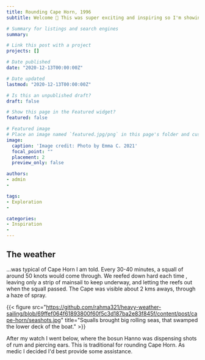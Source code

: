 ```yaml
---
title: Rounding Cape Horn, 1996
subtitle: Welcome 👋 This was super exciting and inspiring so I'm showing it here. 

# Summary for listings and search engines
summary: 

# Link this post with a project
projects: []

# Date published
date: "2020-12-13T00:00:00Z"

# Date updated
lastmod: "2020-12-13T00:00:00Z"

# Is this an unpublished draft?
draft: false

# Show this page in the Featured widget?
featured: false

# Featured image
# Place an image named `featured.jpg/png` in this page's folder and customize its options here.
image:
  caption: 'Image credit: Photo by Emma C. 2021'
  focal_point: ""
  placement: 2
  preview_only: false

authors:
- admin
- 

tags:
- Exploration
- 

categories:
- Inspiration
- 
---
```


## The weather

...was typical of Cape Horn I am told. Every 30-40 minutes, a squall of around 50 knots would come through. We reefed down hard each time , leaving only a strip of mainsail to keep underway, and letting the reefs out when the squall passed. The Cape was visible about 2 kms aways, through a haze of spray.

{{< figure src="https://github.com/rahma321/heavy-weather-sailing/blob/69ffef064f61893800f60f5c3d187ba2e83f845f/content/post/cape-horn/seashots.jpg" title="Squalls brought big rolling seas, that swamped the lower deck of the boat." >}}

After my watch I went below, where the bosun Hanno was dispensing shots of rum and piercing ears. This is traditional for rounding Cape Horn. As medic I decided I'd best provide some assistance.
